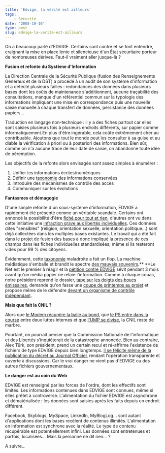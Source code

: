 ```yaml
---
title: 'Edvige, la vérité est ailleurs'
tags:
    - Sécurité
date: '2008-10-10'
type: post
slug: edvige-la-verite-est-ailleurs
---
```


On a beaucoup parlé d'EDVIGE. Certains sont contre et se font entendre, craignant la mise en place lente et silencieuse d'un État sécuritaire porteur de nombreuses dérives. Faut-il vraiment aller jusque-là&nbsp;?

**Fusion et refonte du Système d'Information**

La Direction Centrale de la Sécurité Publique (fusion des Renseignements Généraux et de la DST) a procédé à un audit de son système d'information et a détecté plusieurs failles&nbsp;: redondances des données dans plusieurs bases dont les coûts de maintenance s'additionnent, aucune traçabilité des consultations, manque d'un référentiel commun sur la typologie des informations impliquant une mise en correspondance puis une nouvelle saisie manuelle à chaque transfert de données, persistance des données papiers…

Traduction en langage non-technique&nbsp;: il y a des fiches partout car elles sont saisies plusieurs fois à plusieurs endroits différents, sur papier comme informatiquement.En plus d'être ingérable, cela coûte extrêmement cher au contribuable. Ajoutons que tout le monde peut les consulter à sa guise et au diable la vérification à priori ou à posteriori des informations. Bien sûr, comme on n'a aucune trace de leur date de saisie, on abandonne toute idée de péremption.

Les objectifs de la refonte alors envisagée sont assez simples à énumérer&nbsp;:

1.  Unifier les informations écrites/numériques
2.  Définir une [taxonomie](http://fr.wikipedia.org/wiki/Taxonomie#Homonymie_en_informatique) des informations conservées
3.  Introduire des mécanismes de contrôle des accès
4.  Communiquer sur les évolutions

**Fantasmes et démagogie**

D'une simple refonte d'un sous-système d'information, EDVIGE a rapidement été présenté comme un véritable scandale. Certains ont annoncé la possibilité d'être [fiché pour tout et rien](http://web.archive.org/web/20080911081722///www.liberation.fr:80/actualite/societe/349602.FR.php), d'autres ont vu dans cette initiative une [infraction grave](http://web.archive.org/web/20081216084725///www.cap21.net:80/dynamic/dossier.php?id=1043%3Cbr/%3E)[ aux libertés individuelles](http://web.archive.org/web/20081216084725///www.cap21.net:80/dynamic/dossier.php?id=1043%3Cbr/%3E). Ces données dites "sensibles" (religion, orientation sexuelle, orientation politique…) sont déjà collectées dans les multiples bases existantes. Le travail qui a été fait dans le projet de fusion des bases à donc impliqué la présence de ces champs dans les fiches individuelles standardisées, même si ils resteront vides pour 99 % des citoyens.

Évidemment, cette [taxonomie](http://fr.wikipedia.org/wiki/Taxonomie#Homonymie_en_informatique) maladroite a fait un flop. La machine médiatique s'emballe et brandit le spectre [des mauvais souvenirs](https://fr.answers.yahoo.com/question/index?qid=20080903095407AAd3yfr).\*\* \*\*Le Net est le premier à réagir et la [pétition contre EDVIGE](http://web.archive.org/web/20090412070052///nonaedvige.ras.eu.org:80/) sévit pendant 3 mois avant qu'un média papier ne relaie l'information. Comme à chaque couac, notre président reprend le dossier, [tape sur les doigts des boucs émissaires](http://web.archive.org/web/20080922053339///www.liberation.fr:80/actualite/politiques/352907.FR.php?), demande qu'on fasse une [coupe de printemps au projet](http://www.lejdd.fr/cmc/politique/200838/grand-toilettage-pour-edvige_150124.html) et propose même de le défendre [devant un organisme de contrôle indépendant](http://tempsreel.nouvelobs.com/).

**Mais que fait la CNIL&nbsp;?**

Alors que [le Modem récupère la balle au bond](http://web.archive.org/web/20081020002935///www.mouvementdemocrate.fr:80/actualites/bayrou-modem-retrait-decret-edvige-100908.html?), que [le PS entre dans la course](http://presse.parti-socialiste.fr/2008/09/05/fichier-edvige-de-nombreuses-regressions-pour-les-libertes-publiques/) entre deux luttes internes et que [l'UMP se divise](http://web.archive.org/web/20080914062355///www.liberation.fr:80/actualite/politiques/351006.FR.php), la CNIL reste de marbre.

Pourtant, on pourrait penser que la Commission Nationale de l'informatique et des Libertés s'inquiéterait de la catastrophe annoncée. Bien au contraire, Alex Türk, son président, prend un certain recul et ré-affirme l'existence de fichiers de type EDVIGE depuis bien longtemps. [Il se félicite même de la publication du décret au Journal Officiel](http://www.telerama.fr/idees/il-y-a-bien-plus-dangereux-que-le-fichier-edvige,33683.php), rendant l'opération transparente et ouverte à discussions. Car le vrai danger ne vient pas d'EDVIGE ou des autres fichiers gouvernementaux.

**Le danger est au coin du Web**

EDVIGE est renseigné par les forces de l'ordre, dont les effectifs sont limités. Les informations contenues dans EDVIGE sont connues, même si elles prêtet à controverse. L'alimentation du fichier EDVIGE est asynchrone et dématérialisée&nbsp;: les données sont saisies après les faits depuis un endroit différent.

Facebook, Skyblogs, MySpace, LinkedIn, MyBlogLog… sont autant d'applications dont les bases recèlent de contenus illimités. L'alimentation en information est synchrone avec la réalité. Le type de contenu récupérable est potentiellement infini. Les données sont entretenues et parfois, localisées…
Mais là personne ne dit rien…&nbsp;?

A suivre…
